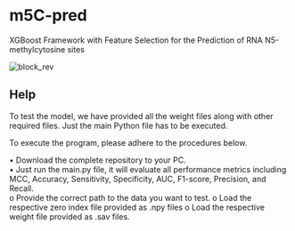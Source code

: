 # m5C-pred
XGBoost Framework with Feature Selection for the Prediction of RNA N5-methylcytosine sites

![block_rev](https://user-images.githubusercontent.com/80881943/210732228-7d68b0ce-eac7-4cbd-ad47-1746b1d8f876.jpg)

## Help
To test the model, we have provided all the weight files along with other required files. Just the main Python file has to be executed.

To execute the program, please adhere to the procedures below.

•	Download the complete repository to your PC.  
•	Just run the main.py file, it will evaluate all performance metrics including MCC, Accuracy, Sensitivity, Specificity, AUC, F1-score, Precision, and Recall.  
o	Provide the correct path to the data you want to test.
o	Load the respective zero index file provided as .npy files
o	Load the respective weight file provided as .sav files.
